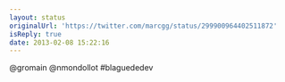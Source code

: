 ```yaml
---
layout: status
originalUrl: 'https://twitter.com/marcgg/status/299900964402511872'
isReply: true
date: 2013-02-08 15:22:16
---
```


@gromain @nmondollot #blaguededev

